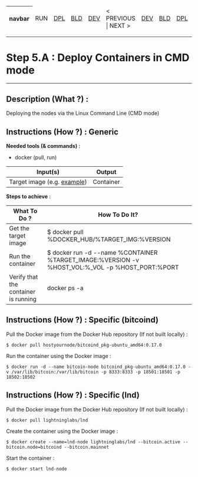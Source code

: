 <table>
    <thead>
        <tr>
            <th>navbar</th>
            <td>RUN</td>
            <td><A href="https://github.com/babonet13/HostYourNode/tree/master/HowTo/2_InstallApplications">DPL</A></td>
            <td><A href="https://github.com/babonet13/HostYourNode/tree/master/HowTo/4_BuildImages">BLD</A></td>
            <td><A href="https://github.com/babonet13/HostYourNode/tree/master/HowTo/4_BuildImages">DEV</A></td>
            <td>< PREVIOUS | NEXT ></td>
            <td><A href="https://github.com/babonet13/HostYourNode/tree/master/HowTo/6_MonitorDaemons">DEV</A></td>
            <td><A href="https://github.com/babonet13/HostYourNode/tree/master/HowTo/6_MonitorDaemons">BLD</A></td>
            <td><A href="https://github.com/babonet13/HostYourNode/tree/master/HowTo/6_MonitorDaemons">DPL</A></td>
            <td>RUN</td>
            <th><A href="https://github.com/babonet13/HostYourNode/blob/master/Who/Profiles.md">profiles</A></th>
        </tr>
    </thead>
</table>

---
# Step 5.A : Deploy Containers in CMD mode
---

Description (What ?) :
-
Deploying the nodes via the Linux Command Line (CMD mode) 

Instructions (How ?) : Generic
-
__Needed tools (& commands)__ : 
* docker (pull, run)

<table>
    <thead>
        <tr>
            <th>Input(s)</th>
            <th>Output</th>
        </tr>
    </thead>
    <tbody>
        <tr>
        <td>Target image (e.g. <A href="https://hub.docker.com/r/hostyournode/bitcoind_pkg-ubuntu_arm32v7/">example</A>)</td>
        <td>Container</td>
        </tr>
    </tbody>
</table>

__Steps to achieve__ : 
<table>
    <thead>
        <tr>
            <th>What To Do ?</th>
            <th>How To Do It?</th>
        </tr>
    </thead>
    <tbody>
        <tr>
            <td>Get the target image</td>
            <td>$ docker pull %DOCKER_HUB/%TARGET_IMG:%VERSION</td>
        </tr>
        <tr>
            <td>Run the container</td>
            <td>$ docker run -d --name %CONTAINER %TARGET_IMAGE:%VERSION -v %HOST_VOL:%_VOL -p %HOST_PORT:%PORT</td>
        </tr>
        <td>Verify that the container is running</td>
            <td>docker ps -a</td>
        </tr>
    </tbody>
</table>

Instructions (How ?) : Specific (bitcoind)
-
Pull the Docker image from the Docker Hub repository (If not built locally) :
<pre><code>$ docker pull hostyournode/bitcoind_pkg-ubuntu_amd64:0.17.0</code></pre>

Run the container using the Docker image :
<pre><code>$ docker run -d --name bitcoin-node bitcoind_pkg-ubuntu_amd64:0.17.0 -v /var/lib/bitcoin:/var/lib/bitcoin -p 8333:8333 -p 18501:18501 -p 18502:18502</code></pre>


Instructions (How ?) : Specific (lnd)
-
Pull the Docker image from the Docker Hub repository (If not built locally) :
<pre><code>$ docker pull lightninglabs/lnd</code></pre>

Create the container using the Docker image :
<pre><code>$ docker create --name=lnd-node lightninglabs/lnd --bitcoin.active --bitcoin.node=bitcoind --bitcoin.mainnet</code></pre>

Start the container  :
<pre><code>$ docker start lnd-node</code></pre>
